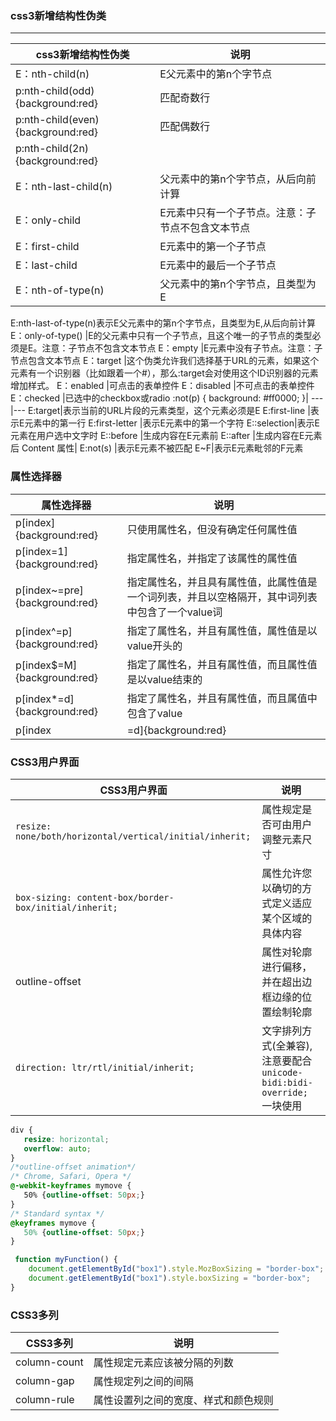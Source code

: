 ### css3新增结构性伪类

---

css3新增结构性伪类|说明
---|---
E：nth-child(n) |E父元素中的第n个字节点
p:nth-child(odd){background:red}|匹配奇数行
p:nth-child(even){background:red}|匹配偶数行
p:nth-child(2n){background:red}|
E：nth-last-child(n)|父元素中的第n个字节点，从后向前计算
E：only-child |E元素中只有一个子节点。注意：子节点不包含文本节点
E：first-child |E元素中的第一个子节点
E：last-child |E元素中的最后一个子节点
E：nth-of-type(n) |父元素中的第n个字节点，且类型为E
E:nth-last-of-type(n)表示E父元素中的第n个字节点，且类型为E,从后向前计算
E：only-of-type() |E的父元素中只有一个子节点，且这个唯一的子节点的类型必须是E。注意：子节点不包含文本节点
E：empty |E元素中没有子节点。注意：子节点包含文本节点
E：target |这个伪类允许我们选择基于URL的元素，如果这个元素有一个识别器（比如跟着一个#），那么:target会对使用这个ID识别器的元素增加样式。 
E：enabled |可点击的表单控件
E：disabled |不可点击的表单控件
E：checked |已选中的checkbox或radio
:not(p) { background: #ff0000; }|
---|---
E:target|表示当前的URL片段的元素类型，这个元素必须是E
E:first-line |表示E元素中的第一行
E:first-letter |表示E元素中的第一个字符
E::selection|表示E元素在用户选中文字时
E::before |生成内容在E元素前
E::after |生成内容在E元素后
Content 属性|
E:not(s) |表示E元素不被匹配
E~F|表示E元素毗邻的F元素

### 属性选择器

属性选择器|说明
---|---
p[index]{background:red}|只使用属性名，但没有确定任何属性值
p[index=1]{background:red}|指定属性名，并指定了该属性的属性值
p[index~=pre]{background:red} |指定属性名，并且具有属性值，此属性值是一个词列表，并且以空格隔开，其中词列表中包含了一个value词
p[index^=p]{background:red}|指定了属性名，并且有属性值，属性值是以value开头的
p[index$=M]{background:red}|指定了属性名，并且有属性值，而且属性值是以value结束的
p[index*=d]{background:red}|指定了属性名，并且有属性值，而且属值中包含了value
p[index|=d]{background:red}|指定了属性名，并且属性值是value或者以“value-”开头的值（比如说zh-cn）

### CSS3用户界面

CSS3用户界面|说明
---|---
`resize: none/both/horizontal/vertical/initial/inherit;`|属性规定是否可由用户调整元素尺寸
`box-sizing: content-box/border-box/initial/inherit;`|属性允许您以确切的方式定义适应某个区域的具体内容
outline-offset|属性对轮廓进行偏移，并在超出边框边缘的位置绘制轮廓
`direction: ltr/rtl/initial/inherit;`|文字排列方式(全兼容),注意要配合`unicode-bidi:bidi-override;` 一块使用

 ```css
 div {
    resize: horizontal;
    overflow: auto;
}
/*outline-offset animation*/
/* Chrome, Safari, Opera */
@-webkit-keyframes mymove {
    50% {outline-offset: 50px;}
}
/* Standard syntax */
@keyframes mymove {
    50% {outline-offset: 50px;}
}
```
 
```javascript
 function myFunction() {
    document.getElementById("box1").style.MozBoxSizing = "border-box"; // Firefox
    document.getElementById("box1").style.boxSizing = "border-box";
}
```

### CSS3多列

CSS3多列|说明
---|---
column-count|属性规定元素应该被分隔的列数
column-gap|属性规定列之间的间隔
column-rule|属性设置列之间的宽度、样式和颜色规则
